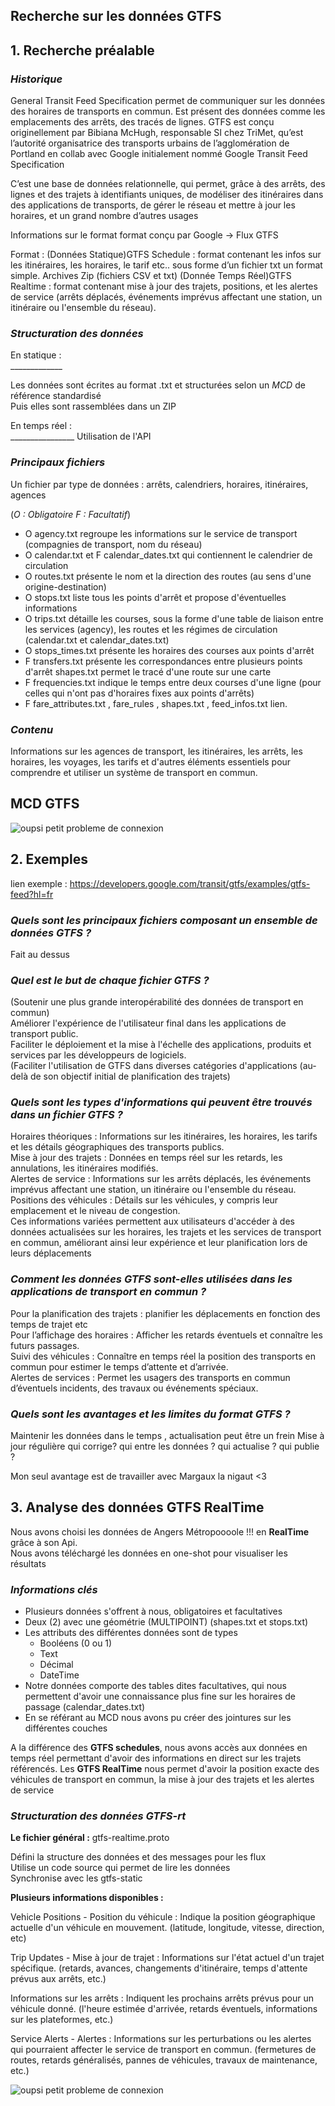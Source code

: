 ## Recherche sur les données GTFS

## **1. Recherche préalable** 

### *Historique*
General Transit Feed Specification permet de communiquer sur les données des horaires de transports en commun. Est présent des données comme les emplacements des arrêts, des tracés de lignes. 
GTFS est conçu originellement par Bibiana McHugh, responsable SI chez TriMet, qu’est l’autorité organisatrice des transports urbains de l’agglomération de Portland en collab avec Google initialement nommé Google Transit Feed Specification



C’est une base de données relationnelle, qui permet, grâce à des arrêts, des lignes et des trajets à identifiants uniques, de modéliser des itinéraires dans des applications de transports, de gérer le réseau et mettre à jour les horaires, et un grand nombre d’autres usages

Informations sur le format 
format conçu par Google  → Flux GTFS

Format : 
 (Données Statique)GTFS Schedule : format contenant les infos sur les itinéraires, les horaires, le tarif etc..  sous forme d’un fichier txt un format simple. Archives Zip (fichiers CSV et txt)
(Donnée Temps Réel)GTFS Realtime :  format contenant mise à jour des trajets, positions, et les alertes de service (arrêts déplacés, événements imprévus affectant une station, un itinéraire ou l'ensemble du réseau).



### *Structuration des données*

En statique :\
\_\_\_\_\_\_\_\_\_\_\_\_\_

Les données sont écrites au format .txt et structurées selon un *MCD* de référence standardisé \
Puis elles sont rassemblées dans un ZIP


En temps réel :\
\_\_\_\_\_\_\_\_\_\_\_\_\_\_\_\_
Utilisation de l'API 

### *Principaux fichiers*
Un fichier par type de données : arrêts, calendriers, horaires, itinéraires, agences

 (*O : Obligatoire F : Facultatif*)
- O  agency.txt regroupe les informations sur le service de transport (compagnies de transport, nom du réseau)
- O calendar.txt et  F calendar_dates.txt qui contiennent le calendrier de circulation
- O  routes.txt présente le nom et la direction des routes (au sens d'une origine-destination)
- O  stops.txt liste tous les points d'arrêt et propose d'éventuelles informations
- O  trips.txt détaille les courses, sous la forme d'une table de liaison entre les services (agency), les routes et les régimes de circulation (calendar.txt et calendar_dates.txt)
- O stops_times.txt présente les horaires des courses aux points d'arrêt
- F transfers.txt présente les correspondances entre plusieurs points d'arrêt
shapes.txt permet le tracé d'une route sur une carte
- F frequencies.txt indique le temps entre deux courses d'une ligne (pour celles qui n'ont pas d'horaires fixes aux points d'arrêts)
- F fare_attributes.txt , fare_rules , shapes.txt , feed_infos.txt
lien.


### *Contenu*
Informations sur les agences de transport, les itinéraires, les arrêts, les horaires, les voyages, les tarifs et d'autres éléments essentiels pour comprendre et utiliser un système de transport en commun.



## MCD GTFS
![oupsi petit probleme de connexion](MCD_GTFS.png "VIVE THOMAS LE BOOMER <3")




## **2. Exemples**

lien exemple : https://developers.google.com/transit/gtfs/examples/gtfs-feed?hl=fr



### *Quels sont les principaux fichiers composant un ensemble de données GTFS ?* 
Fait au dessus

### *Quel est le but de chaque fichier GTFS ?*
(Soutenir une plus grande interopérabilité des données de transport en commun)\
Améliorer l'expérience de l'utilisateur final dans les applications de transport public.\
Faciliter le déploiement et la mise à l'échelle des applications, produits et services par les développeurs de logiciels.\
(Faciliter l'utilisation de GTFS dans diverses catégories d'applications (au-delà de son objectif initial de planification des trajets)
### *Quels sont les types d'informations qui peuvent être trouvés dans un fichier GTFS ?*
Horaires théoriques : Informations sur les itinéraires, les horaires, les tarifs et les détails géographiques des transports publics.\
Mise à jour des trajets : Données en temps réel sur les retards, les annulations, les itinéraires modifiés.\
Alertes de service : Informations sur les arrêts déplacés, les événements imprévus affectant une station, un itinéraire ou l'ensemble du réseau.\
Positions des véhicules : Détails sur les véhicules, y compris leur emplacement et le niveau de congestion.\
Ces informations variées permettent aux utilisateurs d'accéder à des données actualisées sur les horaires, les trajets et les services de transport en commun, améliorant ainsi leur expérience et leur planification lors de leurs déplacements


### *Comment les données GTFS sont-elles utilisées dans les applications de transport en commun ?*
Pour la planification des trajets : planifier les déplacements en fonction des temps de trajet etc\
Pour l’affichage des horaires : Afficher les retards éventuels et connaître les futurs passages.\
Suivi des véhicules : Connaître en temps réel la position des transports en commun pour estimer le temps d’attente et d’arrivée.\
Alertes de services : Permet les usagers des transports en commun d’éventuels incidents, des travaux ou événements spéciaux.

### *Quels sont les avantages et les limites du format GTFS ?*
Maintenir les données dans le temps , actualisation peut être un frein 
Mise à jour  régulière 
qui corrige? qui entre les données ? qui actualise ? qui publie ?

Mon seul avantage est de travailler avec Margaux la nigaut <3 

## 3. Analyse des données GTFS RealTime

Nous avons choisi les données de Angers Métropoooole !!! 
en **RealTime** grâce à son Api.\
Nous avons téléchargé les données en one-shot pour visualiser les résultats

### *Informations clés*
- Plusieurs données s'offrent à nous, obligatoires et facultatives
- Deux (2) avec une géométrie (MULTIPOINT) (shapes.txt et stops.txt)
- Les attributs des différentes données sont de types 
  - Booléens (0 ou 1) 
  - Text
  - Décimal 
  - DateTime
- Notre données comporte des tables dites facultatives, qui nous permettent d'avoir une connaissance plus fine sur les horaires de passage (calendar_dates.txt) 
-  En se référant au MCD nous avons pu créer des jointures sur les différentes couches 



A la différence des **GTFS schedules**, nous avons accès aux données en temps réel permettant d'avoir des informations en direct sur les trajets référencés.
Les **GTFS RealTime** nous permet d'avoir la position exacte des véhicules de transport en commun, la mise à jour des trajets et les alertes de service

### *Structuration des données GTFS-rt*
**Le fichier général :** gtfs-realtime.proto

Défini la structure des données et des messages pour les flux\
Utilise un code source qui permet de lire les données\
Synchronise avec les gtfs-static 

**Plusieurs informations disponibles :**

Vehicle Positions - Position du véhicule : Indique la position géographique actuelle d'un véhicule en mouvement. (latitude, longitude, vitesse, direction, etc)

Trip Updates - Mise à jour de trajet : Informations sur l'état actuel d'un trajet spécifique. (retards, avances, changements d'itinéraire,  temps d'attente prévus aux arrêts, etc.)

Informations sur les arrêts : Indiquent les prochains arrêts prévus pour un véhicule donné. (l'heure estimée d'arrivée,  retards éventuels,  informations sur les plateformes, etc.)

Service Alerts - Alertes : Informations sur les perturbations ou les alertes qui pourraient affecter le service de transport en commun. (fermetures de routes, retards généralisés, pannes de véhicules, travaux de maintenance, etc.)




![oupsi petit probleme de connexion](GFTs-TR.png "VIVE THOMAS LE BOOMER <3")




